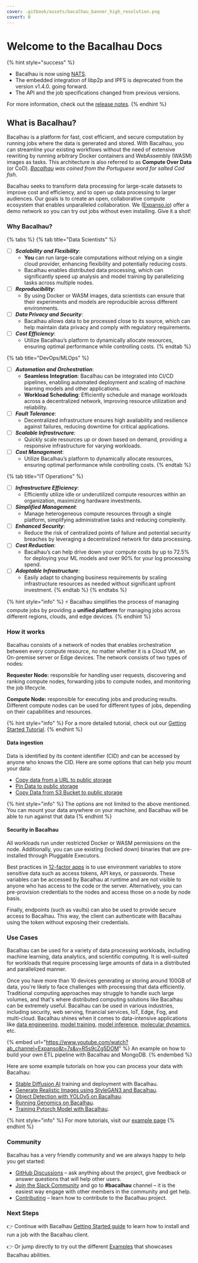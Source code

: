 ```yaml
---
cover: .gitbook/assets/bacalhau_banner_high_resolution.png
coverY: 0
---
```


# Welcome to the Bacalhau Docs

{% hint style="success" %}
* Bacalhau is now using [NATS](https://nats.io/).&#x20;
* The embedded integration of libp2p and IPFS is deprecated from the version v1.4.0. going forward.
* The API and the job specifications changed from previous versions.

For more information, check out the [release notes](help-and-faq/release-notes.md).
{% endhint %}

## What is Bacalhau?

Bacalhau is a platform for fast, cost efficient, and secure computation by running jobs where the data is generated and stored. With Bacalhau, you can streamline your existing workflows without the need of extensive rewriting by running arbitrary Docker containers and WebAssembly (WASM) images as tasks. This architecture is also referred to as **Compute Over Data** (or CoD). [_Bacalhau_](https://translate.google.com/?sl=pt\&tl=en\&text=bacalhau\&op=translate) _was coined from the Portuguese word for salted Cod fish_.

Bacalhau seeks to transform data processing for large-scale datasets to improve cost and efficiency, and to open up data processing to larger audiences. Our goals is to create an open, collaborative compute ecosystem that enables unparalleled collaboration. We ([Expanso.io](https://expanso.io)) offer a demo network so you can try out jobs without even installing. Give it a shot!

### Why Bacalhau?

{% tabs %}
{% tab title="Data Scientists" %}
* [ ] _**Scalability and Flexibility**_:
  * **You** can run large-scale computations without relying on a single cloud provider, enhancing flexibility and potentially reducing costs.
  * Bacalhau enables distributed data processing, which can significantly speed up analysis and model training by parallelizing tasks across multiple nodes.
* [ ] _**Reproducibility**_:
  * By using Docker or WASM images, data scientists can ensure that their experiments and models are reproducible across different environments.
* [ ] _**Data Privacy and Security**_:
  * Bacalhau allows data to be processed close to its source, which can help maintain data privacy and comply with regulatory requirements.
* [ ] _**Cost Efficiency**_:
  * Utilize Bacalhau’s platform to dynamically allocate resources, ensuring optimal performance while controlling costs.
{% endtab %}

{% tab title="DevOps/MLOps" %}
* [ ] _**Automation and Orchestration**_:
  * **Seamless Integration**: Bacalhau can be integrated into CI/CD pipelines, enabling automated deployment and scaling of machine learning models and other applications.
  * **Workload Scheduling**: Efficiently schedule and manage workloads across a decentralized network, improving resource utilization and reliability.
* [ ] _**Fault Tolerance**_:
  * Decentralized infrastructure ensures high availability and resilience against failures, reducing downtime for critical applications.
* [ ] _**Scalable Infrastructure**_:
  * Quickly scale resources up or down based on demand, providing a responsive infrastructure for varying workloads.
* [ ] _**Cost Management**_:
  * Utilize Bacalhau’s platform to dynamically allocate resources, ensuring optimal performance while controlling costs.
{% endtab %}

{% tab title="IT Operations" %}
* [ ] _**Infrastructure Efficiency**_:&#x20;
  * Efficiently utilize idle or underutilized compute resources within an organization, maximizing hardware investments.
* [ ] _**Simplified Management**_:&#x20;
  * Manage heterogeneous compute resources through a single platform, simplifying administrative tasks and reducing complexity.
* [ ] _**Enhanced Security**_:&#x20;
  * Reduce the risk of centralized points of failure and potential security breaches by leveraging a decentralized network for data processing.
* [ ] _**Cost Reduction**_:&#x20;
  * Bacalhau’s can help drive down your compute costs by up to 72.5% for deploying your ML models and over 90% for your log processing spend.
* [ ] _**Adaptable Infrastructure**_:&#x20;
  * Easily adapt to changing business requirements by scaling infrastructure resources as needed without significant upfront investment.
{% endtab %}
{% endtabs %}

{% hint style="info" %}
⚡️ Bacalhau simplifies the process of managing compute jobs by providing a **unified platform** for managing jobs across different regions, clouds, and edge devices.
{% endhint %}

### How it works

Bacalhau consists of a network of nodes that enables orchestration between every compute resource, no matter whether it is a Cloud VM, an On-premise server or Edge devices. The network consists of two types of nodes:

**Requester Node:** responsible for handling user requests, discovering and ranking compute nodes, forwarding jobs to compute nodes, and monitoring the job lifecycle.

**Compute Node:** responsible for executing jobs and producing results. Different compute nodes can be used for different types of jobs, depending on their capabilities and resources.

{% hint style="info" %}
For a more detailed tutorial, check out our [Getting Started Tutorial](broken-reference).
{% endhint %}

#### Data ingestion

Data is identified by its content identifier (CID) and can be accessed by anyone who knows the CID. Here are some options that can help you mount your data:

* [Copy data from a URL to public storage](setting-up/data-ingestion/from-url.md)
* [Pin Data to public storage](setting-up/data-ingestion/pin.md)
* [Copy Data from S3 Bucket to public storage](setting-up/data-ingestion/s3.md)

{% hint style="info" %}
The options are not limited to the above mentioned. You can mount your data anywhere on your machine, and Bacalhau will be able to run against that data
{% endhint %}

#### Security in Bacalhau

All workloads run under restricted Docker or WASM permissions on the node. Additionally, you can use existing (locked down) binaries that are pre-installed through Pluggable Executors.

Best practices in [12-factor apps](https://12factor.net/) is to use environment variables to store sensitive data such as access tokens, API keys, or passwords. These variables can be accessed by Bacalhau at runtime and are not visible to anyone who has access to the code or the server. Alternatively, you can pre-provision credentials to the nodes and access those on a node by node basis.

Finally, endpoints (such as vaults) can also be used to provide secure access to Bacalhau. This way, the client can authenticate with Bacalhau using the token without exposing their credentials.

### Use Cases

Bacalhau can be used for a variety of data processing workloads, including machine learning, data analytics, and scientific computing. It is well-suited for workloads that require processing large amounts of data in a distributed and parallelized manner.

Once you have more than 10 devices generating or storing around 100GB of data, you're likely to face challenges with processing that data efficiently. Traditional computing approaches may struggle to handle such large volumes, and that's where distributed computing solutions like Bacalhau can be extremely useful. Bacalhau can be used in various industries, including security, web serving, financial services, IoT, Edge, Fog, and multi-cloud. Bacalhau shines when it comes to data-intensive applications like [data engineering](examples/data-engineering/), [model training](examples/model-training/), [model inference](examples/model-inference/), [molecular dynamics](examples/molecular-dynamics/), etc.

{% embed url="https://www.youtube.com/watch?ab_channel=Expanso&t=7s&v=R5s9cZg5DOM" %}
An example on how to build your own ETL pipeline with Bacalhau and MongoDB.
{% endembed %}

Here are some example tutorials on how you can process your data with Bacalhau:

* [Stable Diffusion AI](examples/model-inference/index-3.md) training and deployment with Bacalhau.
* [Generate Realistic Images using StyleGAN3 and Bacalhau](examples/model-inference/index-6.md).
* [Object Detection with YOLOv5 on Bacalhau](examples/model-inference/index-5.md).
* [Running Genomics on Bacalhau](examples/molecular-dynamics/index-3.md).
* [Training Pytorch Model with Bacalhau](examples/model-training/index.md).

{% hint style="info" %}
For more tutorials, visit our [example page](broken-reference)
{% endhint %}

### Community

Bacalhau has a very friendly community and we are always happy to help you get started:

* [GitHub Discussions](https://github.com/bacalhau-project/bacalhau/discussions) – ask anything about the project, give feedback or answer questions that will help other users.
* [Join the Slack Community](https://bit.ly/bacalhau-project-slack) and go to **#bacalhau** channel – it is the easiest way engage with other members in the community and get help.
* [Contributing](community/ways-to-contribute.md) – learn how to contribute to the Bacalhau project.

### Next Steps

👉 Continue with Bacalhau [Getting Started guide](broken-reference) to learn how to install and run a job with the Bacalhau client.

👉 Or jump directly to try out the different [Examples](broken-reference) that showcases Bacalhau abilities.
